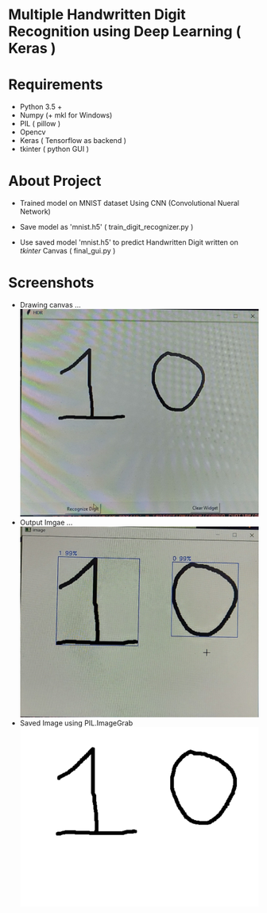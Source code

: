 # Multiple Handwritten Digit Recognition using Deep Learning ( Keras )

# Requirements

* Python 3.5 +
* Numpy (+ mkl for Windows)
* PIL ( pillow )
* Opencv
* Keras ( Tensorflow as backend )
* tkinter ( python GUI )

# About Project

* Trained model on MNIST dataset Using CNN (Convolutional Nueral Network)

* Save model as 'mnist.h5' ( train_digit_recognizer.py )

* Use saved model 'mnist.h5' to predict Handwritten Digit written on *tkinter* Canvas ( final_gui.py )

# Screenshots

* Drawing canvas ...
![Input](drawing_canvas_window.jpg?raw=true)
* Output Imgae ...
![Output](predicted_image.jpg?raw=true)
* Saved Image using PIL.ImageGrab
![Grabbed Image](img_0.png?raw=true)

